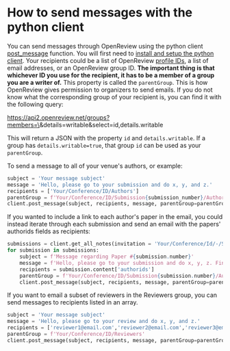 # How to send messages with the python client

You can send messages through OpenReview using the python client [post\_message](https://openreview-py.readthedocs.io/en/latest/api.html?highlight=post\_message#openreview.Client.post\_message) function. You will first need to [install and setup the python client](https://openreview-py.readthedocs.io/en/latest/how\_to\_setup.html). Your recipients could be a list of OpenReview [profile IDs](../../getting-started/creating-an-openreview-profile/finding-your-profile-id.md), a list of email addresses, or an OpenReview group ID. **The important thing is that whichever ID you use for the recipient, it has to be a member of a group you are a writer of.** This property is called the `parentGroup`. This is how OpenReview gives permission to organizers to send emails. If you do not know what the corresponding group of your recipient is, you can find it with the following query:

https://api2.openreview.net/groups?members=\<email or profile ID>\&details=writable\&select=id,details.writable

This will return a JSON with the property `id` and `details.writable`. If a group has `details.writable=true`, that group `id` can be used as your `parentGroup`.

To send a message to all of your venue's authors, or example:&#x20;

```python
subject = 'Your message subject'
message = 'Hello, please go to your submission and do x, y, and z.'
recipients = ['Your/Conference/ID/Authors']
parentGroup = f'Your/Conference/ID/Submission{submission_number}/Authors'
client.post_message(subject, recipients, message, parentGroup=parentGroup)
```

If you wanted to include a link to each author's paper in the email, you could instead iterate through each submission and send an email with the papers' authorids fields as recipients:&#x20;

```python
submissions = client.get_all_notes(invitation = 'Your/Conference/Id/-/Submission')
for submission in submissions: 
    subject = f'Message regarding Paper #{submission.number}'
    message = f'Hello, please go to your submission and do x, y, z. Find your submission here: https://openreview.net/forum?id={submission.forum}'
    recipients = submission.content['authorids']
    parentGroup = f'Your/Conference/ID/Submission{submission.number}/Authors'
    client.post_message(subject, recipients, message, parentGroup=parentGroup)
```

If you want to email a subset of reviewers in the Reviewers group, you can send messages to recipients listed in an array.

```python
subject = 'Your message subject'
message = 'Hello, please go to your review and do x, y, and z.'
recipients = ['reviewer1@email.com','reviewer2@email.com','reviewer3@email.com']
parentGroup = f'Your/Conference/ID/Reviewers'
client.post_message(subject, recipients, message, parentGroup=parentGroup)
```
